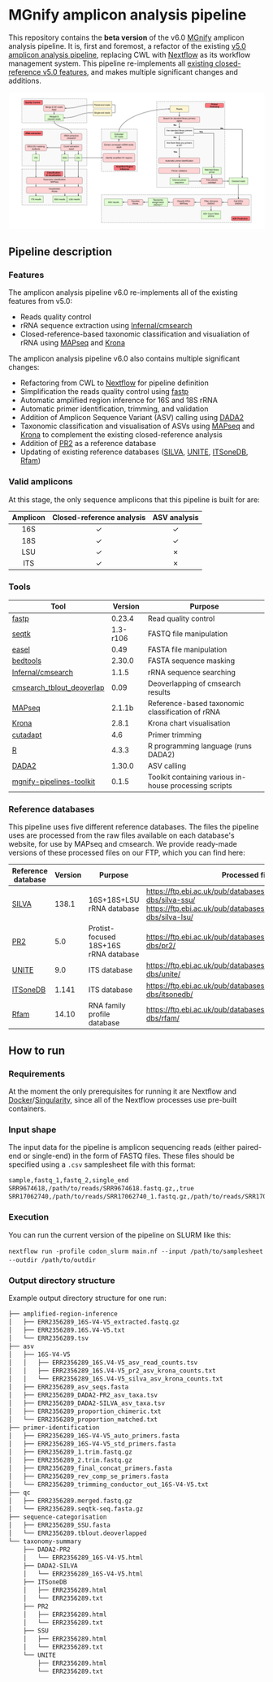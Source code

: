 # MGnify amplicon analysis pipeline

This repository contains the **beta version** of the v6.0 [MGnify](https://www.ebi.ac.uk/metagenomics) amplicon analysis pipeline. It is, first and foremost, a refactor of the existing [v5.0 amplicon analysis pipeline](https://github.com/EBI-Metagenomics/pipeline-v5), replacing CWL with [Nextflow](https://www.nextflow.io/) as its workflow management system. This pipeline re-implements all [existing closed-reference v5.0 features](https://docs.mgnify.org/src/docs/analysis.html#amplicon-analysis-pipeline), and makes multiple significant changes and additions.

![V6 Schema](assets/v6_amplicon_schema.png)

## Pipeline description

### Features

The amplicon analysis pipeline v6.0 re-implements all of the existing features from v5.0:

- Reads quality control
- rRNA sequence extraction using [Infernal/cmsearch](https://github.com/EddyRivasLab/infernal/tree/master)
- Closed-reference-based taxonomic classification and visualiation of rRNA using [MAPseq](https://github.com/meringlab/MAPseq) and [Krona](https://github.com/marbl/Krona)

The amplicon analysis pipeline v6.0 also contains multiple significant changes:

- Refactoring from CWL to [Nextflow](https://www.nextflow.io/) for pipeline definition
- Simplification the reads quality control using [fastp](https://github.com/OpenGene/fastp)
- Automatic amplified region inference for 16S and 18S rRNA
- Automatic primer identification, trimming, and validation
- Addition of Amplicon Sequence Variant (ASV) calling using [DADA2](https://benjjneb.github.io/dada2/index.html)
- Taxonomic classification and visualisation of ASVs using [MAPseq](https://github.com/meringlab/MAPseq) and [Krona](https://github.com/marbl/Krona) to complement the existing closed-reference analysis
- Addition of [PR2](https://pr2-database.org/) as a reference database
- Updating of existing reference databases ([SILVA](https://www.arb-silva.de/), [UNITE](https://unite.ut.ee/), [ITSoneDB](https://itsonedb.cloud.ba.infn.it), [Rfam](https://rfam.org/))

### Valid amplicons

At this stage, the only sequence amplicons that this pipeline is built for are:

| Amplicon 	| Closed-reference analysis 	| ASV analysis 	|
|:--------:	|:-------------------------:	|:------------:	|
|    16S   	|             ✓             	|       ✓      	|
|    18S   	|             ✓             	|       ✓      	|
|    LSU   	|             ✓             	|       ✗      	|
|    ITS   	|             ✓             	|       ✗      	|


### Tools

| Tool                      	| Version  	| Purpose                                                	|
|---------------------------	|----------	|--------------------------------------------------------	|
| [fastp](https://github.com/OpenGene/fastp)                     	| 0.23.4   	| Read quality control                                   	|
| [seqtk](https://github.com/lh3/seqtk)                     	| 1.3-r106 	| FASTQ file manipulation                                	|
| [easel](https://github.com/EddyRivasLab/easel)                     	| 0.49     	| FASTA file manipulation                                	|
| [bedtools](https://bedtools.readthedocs.io/en/latest/)                  	| 2.30.0   	| FASTA sequence masking                                 	|
| [Infernal/cmsearch](https://github.com/EddyRivasLab/infernal/tree/master)                  	| 1.1.5    	| rRNA sequence searching                                	|
| [cmsearch_tblout_deoverlap](https://github.com/nawrockie/cmsearch_tblout_deoverlap/tree/master) 	| 0.09     	| Deoverlapping of cmsearch results                      	|
| [MAPseq](https://github.com/meringlab/MAPseq)                    	| 2.1.1b   	| Reference-based taxonomic classification of rRNA       	|
| [Krona](https://github.com/marbl/Krona)                    	| 2.8.1    	| Krona chart visualisation                              	|
| [cutadapt](https://cutadapt.readthedocs.io/en/stable/)                  	| 4.6      	| Primer trimming                                        	|
| [R](https://www.r-project.org/)                         	| 4.3.3    	| R programming language (runs DADA2)                    	|
| [DADA2](https://benjjneb.github.io/dada2/index.html)                     	| 1.30.0   	| ASV calling                                            	|
| [mgnify-pipelines-toolkit](https://github.com/EBI-Metagenomics/mgnify-pipelines-toolkit)  	| 0.1.5    	| Toolkit containing various in-house processing scripts 	|

### Reference databases

This pipeline uses five different reference databases. The files the pipeline uses are processed from the raw files available on each database's website, for use by MAPseq and cmsearch. We provide ready-made versions of these processed files on our FTP, which you can find here:

| Reference database 	| Version 	| Purpose                               	| Processed file paths                                                                                                                                          	|
|--------------------	|---------	|---------------------------------------	|---------------------------------------------------------------------------------------------------------------------------------------------------------------	|
| [SILVA](https://www.arb-silva.de/)              	| 138.1   	| 16S+18S+LSU rRNA database                 	| https://ftp.ebi.ac.uk/pub/databases/metagenomics/pipelines/tool-dbs/silva-ssu/ https://ftp.ebi.ac.uk/pub/databases/metagenomics/pipelines/tool-dbs/silva-lsu/ 	|
| [PR2](https://pr2-database.org/)                	| 5.0     	| Protist-focused 18S+16S rRNA database 	| https://ftp.ebi.ac.uk/pub/databases/metagenomics/pipelines/tool-dbs/pr2/                                                                                      	|
| [UNITE](https://unite.ut.ee/)              	| 9.0     	| ITS database                          	| https://ftp.ebi.ac.uk/pub/databases/metagenomics/pipelines/tool-dbs/unite/                                                                                    	|
| [ITSoneDB](https://itsonedb.cloud.ba.infn.it)           	| 1.141   	| ITS database                          	| https://ftp.ebi.ac.uk/pub/databases/metagenomics/pipelines/tool-dbs/itsonedb/                                                                                 	|
| [Rfam](https://rfam.org/)               	| 14.10   	| RNA family profile database           	| https://ftp.ebi.ac.uk/pub/databases/metagenomics/pipelines/tool-dbs/rfam/                                                                                     	|

## How to run

### Requirements

At the moment the only prerequisites for running it are Nextflow and [Docker](https://www.docker.com/)/[Singularity](https://docs.sylabs.io/guides/3.5/user-guide/introduction.html), since all of the Nextflow processes use pre-built containers.

### Input shape

The input data for the pipeline is amplicon sequencing reads (either paired-end or single-end) in the form of FASTQ files. These files should be specified using a `.csv` samplesheet file with this format:

```
sample,fastq_1,fastq_2,single_end
SRR9674618,/path/to/reads/SRR9674618.fastq.gz,,true
SRR17062740,/path/to/reads/SRR17062740_1.fastq.gz,/path/to/reads/SRR17062740_2.fastq.gz,false
```

### Execution

You can run the current version of the pipeline on SLURM like this:

`nextflow run -profile codon_slurm main.nf --input /path/to/samplesheet --outdir /path/to/outdir`

### Output directory structure

Example output directory structure for one run:

```
├── amplified-region-inference
│   ├── ERR2356289_16S-V4-V5_extracted.fastq.gz
│   ├── ERR2356289.16S.V4-V5.txt
│   └── ERR2356289.tsv
├── asv
│   ├── 16S-V4-V5
│   │   ├── ERR2356289_16S.V4-V5_asv_read_counts.tsv
│   │   ├── ERR2356289_16S.V4-V5_pr2_asv_krona_counts.txt
│   │   └── ERR2356289_16S.V4-V5_silva_asv_krona_counts.txt
│   ├── ERR2356289_asv_seqs.fasta
│   ├── ERR2356289_DADA2-PR2_asv_taxa.tsv
│   ├── ERR2356289_DADA2-SILVA_asv_taxa.tsv
│   ├── ERR2356289_proportion_chimeric.txt
│   └── ERR2356289_proportion_matched.txt
├── primer-identification
│   ├── ERR2356289_16S-V4-V5_auto_primers.fasta
│   ├── ERR2356289_16S-V4-V5_std_primers.fasta
│   ├── ERR2356289_1.trim.fastq.gz
│   ├── ERR2356289_2.trim.fastq.gz
│   ├── ERR2356289_final_concat_primers.fasta
│   ├── ERR2356289_rev_comp_se_primers.fasta
│   └── ERR2356289_trimming_conductor_out_16S-V4-V5.txt
├── qc
│   ├── ERR2356289.merged.fastq.gz
│   └── ERR2356289.seqtk-seq.fasta.gz
├── sequence-categorisation
│   ├── ERR2356289_SSU.fasta
│   └── ERR2356289.tblout.deoverlapped
└── taxonomy-summary
    ├── DADA2-PR2
    │   └── ERR2356289_16S-V4-V5.html
    ├── DADA2-SILVA
    │   └── ERR2356289_16S-V4-V5.html
    ├── ITSoneDB
    │   ├── ERR2356289.html
    │   └── ERR2356289.txt
    ├── PR2
    │   ├── ERR2356289.html
    │   └── ERR2356289.txt
    ├── SSU
    │   ├── ERR2356289.html
    │   └── ERR2356289.txt
    └── UNITE
        ├── ERR2356289.html
        └── ERR2356289.txt
```
